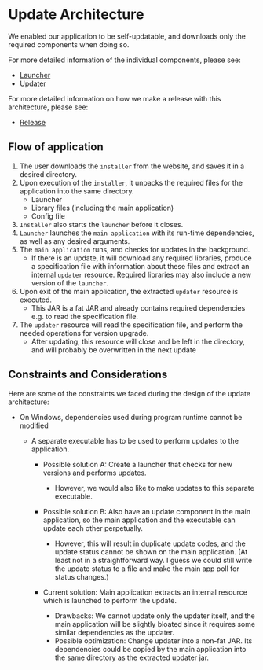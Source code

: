 # Update Architecture
We enabled our application to be self-updatable, and downloads only the required components when doing so.

For more detailed information of the individual components, please see:
 - [Launcher](Launcher.md)
 - [Updater](Updater.md)
 
 For more detailed information on how we make a release with this architecture, please see:
  - [Release](Release.md)

## Flow of application
1. The user downloads the `installer` from the website, and saves it in a desired directory.
2. Upon execution of the `installer`, it unpacks the required files for the application into the same directory.
    - Launcher
    - Library files (including the main application)
    - Config file
3. `Installer` also starts the `launcher` before it closes.
4. `Launcher` launches the `main application` with its run-time dependencies, as well as any desired arguments.
5. The `main application` runs, and checks for updates in the background. 
    - If there is an update, it will download any required libraries, produce a specification file with information about these files and extract an internal `updater` resource. Required libraries may also include a new version of the `launcher`.
6. Upon exit of the main application, the extracted `updater` resource is executed.
    - This JAR is a fat JAR and already contains required dependencies e.g. to read the specification file.
7. The `updater` resource will read the specification file, and perform the needed operations for version upgrade.
    - After updating, this resource will close and be left in the directory, and will probably be overwritten in the next update

## Constraints and Considerations

Here are some of the constraints we faced during the design of the update architecture:

- On Windows, dependencies used during program runtime cannot be modified
    - A separate executable has to be used to perform updates to the application. 
    
        - Possible solution A: Create a launcher that checks for new versions and performs updates.
            - However, we would also like to make updates to this separate executable.
        - Possible solution B: Also have an update component in the main application, so the main application and the executable can update each other perpetually.
            - However, this will result in duplicate update codes, and the update status cannot be shown on the main application. (At least not in a straightforward way. I guess we could still write the update status to a file and make the main app poll for status changes.)
    
        - Current solution: Main application extracts an internal resource which is launched to perform the update.
            - Drawbacks: We cannot update only the updater itself, and the main application will be slightly bloated since it requires some similar dependencies as the updater.
            - Possible optimization: Change updater into a non-fat JAR. Its dependencies could be copied by the main application into the same directory as the extracted updater jar.